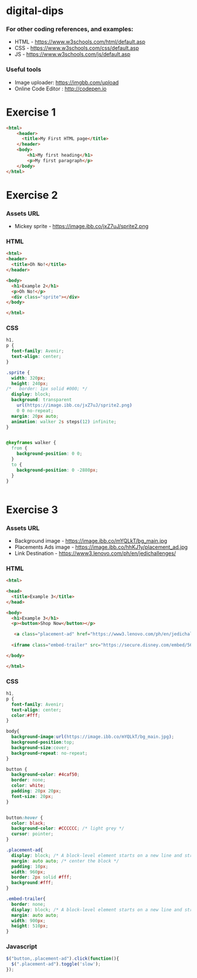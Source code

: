 # digital-dips

### For other coding references, and examples: 
* HTML - https://www.w3schools.com/html/default.asp
* CSS - https://www.w3schools.com/css/default.asp
* JS - https://www.w3schools.com/js/default.asp

### Useful tools
* Image uploader: https://imgbb.com/upload
* Online Code Editor : http://codepen.io

# Exercise 1
```html
<html>
    <header>
      <title>My First HTML page</title>
    </header>
    <body>
        <h1>My first heading</h1>
        <p>My first paragraph</p>
    </body>
</html>

```


# Exercise 2

### Assets URL

* Mickey sprite - https://image.ibb.co/jxZ7uJ/sprite2.png

### HTML
```html
<html>
<header>
  <title>Oh No!</title>
</header>

<body>
  <h1>Example 2</h1>
  <p>Oh No!</p>
  <div class="sprite"></div>
</body>

</html>
```
### CSS
```css
h1,
p {
  font-family: Avenir;
  text-align: center;
}

.sprite {
  width: 320px;
  height: 240px;
/*   border: 1px solid #000; */
  display: block;
  background: transparent
    url(https://image.ibb.co/jxZ7uJ/sprite2.png)
    0 0 no-repeat;
  margin: 20px auto;
  animation: walker 2s steps(12) infinite;
}


@keyframes walker {
  from {
    background-position: 0 0;
  }
  to {
    background-position: 0 -2880px;
  }
}



```


# Exercise 3

### Assets URL

* Background image - https://image.ibb.co/mYQLkT/bg_main.jpg
* Placements Ads image - https://image.ibb.co/hhKJ1y/placement_ad.jpg
* Link Destination - https://www3.lenovo.com/ph/en/jedichallenges/

### HTML

```html
<html>

<head>
  <title>Example 3</title>
</head>

<body>
  <h1>Example 3</h1>
  <p><button>Shop Now</button></p>

   <a class="placement-ad" href="https://www3.lenovo.com/ph/en/jedichallenges/"><img src="https://image.ibb.co/hhKJ1y/placement_ad.jpg" /></a>
 
  <iframe class="embed-trailer" src="https://secure.disney.com/embed/567d0efa99233716e22d0479?domain=video.disney.ph" allowfullscreen=""></iframe>

</body>

</html>
```

### CSS

```css
h1,
p {
  font-family: Avenir;
  text-align: center;
  color:#fff;
}

body{ 
  background-image:url(https://image.ibb.co/mYQLkT/bg_main.jpg);
  background-position:top;
  background-size:cover;
  background-repeat: no-repeat;
}

button {
  background-color: #4caf50;
  border: none;
  color: white;
  padding: 20px 20px;
  font-size: 20px;
}


button:hover {
  color: black;
  background-color: #CCCCCC; /* light grey */
  cursor: pointer;
}

.placement-ad{
  display: block; /* A block-level element starts on a new line and stretches out to the left and right as far as it can. */
  margin: auto auto; /* center the block */
  padding: 10px;
  width: 960px;
  border: 2px solid #fff;
  background:#fff;
}

.embed-trailer{
  border: none;
  display: block; /* A block-level element starts on a new line and stretches out to the left and right as far as it can. */
  margin: auto auto;
  width: 900px;
  height: 510px;
}
```
### Javascript
```javascript
$("button,.placement-ad").click(function(){
  $(".placement-ad").toggle('slow');
});
```

